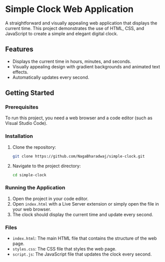 # Simple Clock Web Application

A straightforward and visually appealing web application that displays the current time. This project demonstrates the use of HTML, CSS, and JavaScript to create a simple and elegant digital clock.

## Features

- Displays the current time in hours, minutes, and seconds.
- Visually appealing design with gradient backgrounds and animated text effects.
- Automatically updates every second.

## Getting Started

### Prerequisites

To run this project, you need a web browser and a code editor (such as Visual Studio Code).

### Installation

1. Clone the repository:
    ```sh
    git clone https://github.com/NagaBharadwaj/simple-clock.git
    ```
2. Navigate to the project directory:
    ```sh
    cd simple-clock
    ```

### Running the Application

1. Open the project in your code editor.
2. Open `index.html` with a Live Server extension or simply open the file in your web browser.
3. The clock should display the current time and update every second.

### Files

- `index.html`: The main HTML file that contains the structure of the web page.
- `styles.css`: The CSS file that styles the web page.
- `script.js`: The JavaScript file that updates the clock every second.



